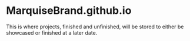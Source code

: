 # MarquiseBrand.github.io

This is where projects, finished and unfinished, will be stored to either be showcased or finished at a later date.
